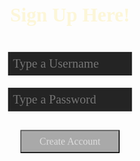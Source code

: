 <html lang="{{ site.lang | default: "en-US" }}">
  <head>
    <meta charset="utf-8">
    <meta http-equiv="X-UA-Compatible" content="IE=edge">
    <title>Sign Up Here</title>
    <style>
        h1 {
          text-align: center;
          font-size: 40px;
          font-weight: 700;
          color: #fcf6d9;
          font-family: 'Verdana'
           }
        button {
          outline: none;
          font-size: 20px;
          margin-top: 4%; 
          margin-bottom: 4%;
          position: inline;
          width: 40%;
          margin-left: 30%;
          margin-right: 30%;
          padding: 2%;
          background-color: #A9A9A9;
          color: #DCDCDC;
          font-family: 'Verdana'
        }
        input.login {
          margin-top: 5%;
          position: inline;
          width: 50%;
          margin-left: 25%;
          margin-right: 30%;
          padding: 2%;
          font-size: 25px;
          background-color: #242424;
          color: #fcf6d9;
          border: none;
          position: inline;
          font-family: 'Verdana'
        }
        input.signup {
          background-color: #4d4c4b;
          outline: none;
        }
        div.signup {
          margin-top: 4%;
          margin-left: 25%;
          margin-right: 25%;
          position: inline;
          width: 50%;
        }
        #sign {
          font-size: 25px;
          text-align: center;
          margin-bottom: 0%;   
          font-family: 'Verdana'     
        }

  </style>

  </head>
  <body>
    <h1 class="header"> Sign Up Here! </h1>
    <input type="username" class="login" id="username" placeholder="Type a Username">
    <input type="password" class="login" id="password" placeholder="Type a Password">
    <div>
    <br>
      <button id="enter" type="button" onclick="window.location.href='{{ site.baseurl }}/searchgames';">Create Account</button>
      <div class="sign">
      
  <script>
      var input = document.getElementById("password");
      input.addEventListener("keypress", function(event) {
        if (event.key === "Enter") {
          event.preventDefault();
          document.getElementById("enter").click();
        }
      });
    </script>